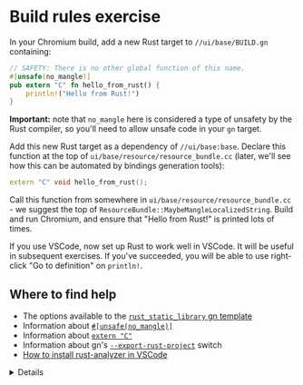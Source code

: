 # Build rules exercise

In your Chromium build, add a new Rust target to `//ui/base/BUILD.gn`
containing:

```rust
// SAFETY: There is no other global function of this name.
#[unsafe(no_mangle)]
pub extern "C" fn hello_from_rust() {
    println!("Hello from Rust!")
}
```

**Important:** note that `no_mangle` here is considered a type of unsafety by
the Rust compiler, so you'll need to allow unsafe code in your `gn` target.

Add this new Rust target as a dependency of `//ui/base:base`. Declare this
function at the top of `ui/base/resource/resource_bundle.cc` (later, we'll see
how this can be automated by bindings generation tools):

```cpp
extern "C" void hello_from_rust();
```

Call this function from somewhere in `ui/base/resource/resource_bundle.cc` - we
suggest the top of `ResourceBundle::MaybeMangleLocalizedString`. Build and run
Chromium, and ensure that "Hello from Rust!" is printed lots of times.

If you use VSCode, now set up Rust to work well in VSCode. It will be useful in
subsequent exercises. If you've succeeded, you will be able to use right-click
"Go to definition" on `println!`.

## Where to find help

- The options available to the [`rust_static_library` gn template][0]
- Information about [`#[unsafe(no_mangle)]`][1]
- Information about [`extern "C"`][2]
- Information about gn's [`--export-rust-project`][3] switch
- [How to install rust-analyzer in VSCode][4]

<details>
It's really important that students get this running, because future exercises
will build on it.

This example is unusual because it boils down to the lowest-common-denominator
interop language, C. Both C++ and Rust can natively declare and call C ABI
functions. Later in the course, we'll connect C++ directly to Rust.

`allow_unsafe = true` is required here because `#[unsafe(no_mangle)]` might
allow Rust to generate two functions with the same name, and Rust can no longer
guarantee that the right one is called.

If you need a pure Rust executable, you can also do that using the
`rust_executable` gn template.

</details>

[0]: https://source.chromium.org/chromium/chromium/src/+/main:build/rust/rust_static_library.gni;l=16
[1]: https://doc.rust-lang.org/beta/reference/abi.html#the-no_mangle-attribute
[2]: https://doc.rust-lang.org/std/keyword.extern.html
[3]: https://gn.googlesource.com/gn/+/main/docs/reference.md#compilation-database
[4]: https://code.visualstudio.com/docs/languages/rust
